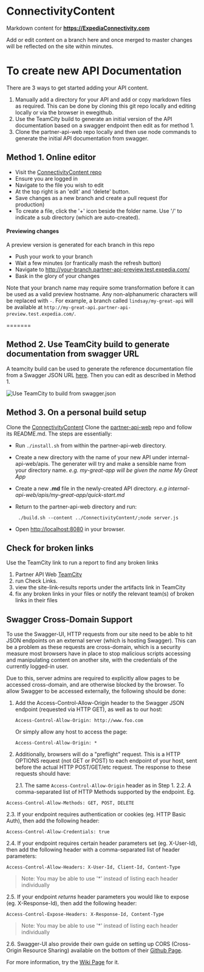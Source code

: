 # ConnectivityContent

Markdown content for **https://ExpediaConnectivity.com**

Add or edit content on a branch here and once merged to master changes will be reflected on the site within minutes.


# To create new API Documentation

There are 3 ways to get started adding your API content.

1. Manually add a directory for your API and add or copy markdown files as required.  This can be done by cloning this git repo locally and editing locally or via the browser in ewegithub.
2. Use the TeamCity build to generate an initial version of the API documentation based on a swagger endpoint then edit as for method 1.
3. Clone the partner-api-web repo locally and then use node commands to generate the initial API documentation from swagger.


## Method 1. Online editor

- Visit the [ConnectivityContent repo](https://github.com/ExpediaInc/ConnectivityContent)
- Ensure you are logged in
- Navigate to the file you wish to edit
- At the top right is an 'edit' and 'delete' button.
- Save changes as a new branch and create a pull request (for production)
- To create a file, click the '+' icon beside the folder name.  Use '/' to indicate a sub directory (which are auto-created).

#### Previewing changes
A preview version is generated for each branch in this repo
- Push your work to your branch
- Wait a few minutes (or frantically mash the refresh button)
- Navigate to http://your-branch.partner-api-preview.test.expedia.com/
- Bask in the glory of your changes

Note that your branch name may require some transformation before it can be used as a valid preview hostname.  Any non-alphanumeric characters will be replaced with `-`.  For example, a branch called `lindsay/my-great-api` will be available at `http://my-great-api.partner-api-preview.test.expedia.com/`.

=======
## Method 2. Use TeamCity build to generate documentation from swagger URL

A teamcity build can be used to generate the reference documentation file from a Swagger JSON URL [here](https://eps-teamcity.tools.expedia.com/viewType.html?buildTypeId=partner_api_web_InternalApi_SwaggerScript).
Then you can edit as described in Method 1.

![Use TeamCity to build from swagger.json](https://expediaconnectivity.com/images/build-from-swagger-json.png)

## Method 3. On a personal build setup
Clone the [ConnectivityContent](https://github.com/ExpediaInc/ConnectivityContent)
Clone the [partner-api-web](https://github.com/ExpediaInc/partner-api-web) repo and follow its README.md.
The steps are essentially:
- Run ```./install.sh``` from within the partner-api-web directory.
- Create a new directory with the name of your new API under internal-api-web/apis. The generater will try and make a sensible name from your directory name. *e.g. my-great-app will be given the name My Great App*
- Create a new **.md** file in the newly-created API directory. *e.g internal-api-web/apis/my-great-app/quick-start.md*
- Return to the partner-api-web directory and run:

  ```
   ./build.sh --content ../ConnectivityContent/;node server.js
  ```
- Open [http://localhost:8080](http://localhost:8080) in your browser.


## Check for broken links

Use the TeamCity link to run a report to find any broken links

1. Partner API Web [TeamCity](https://eps-teamcity.tools.expedia.com/project.html?projectId=partner_api_web&branch_partner_api_web1CommitPhase=__all_branches__)
2. run Check Links. 
3. view the site-link-results reports under the artifacts link in TeamCity
4. fix any broken links in your files or notify the relevant team(s) of broken links in their files


## Swagger Cross-Domain Support
To use the Swagger-UI, HTTP requests from our site need to be able to hit JSON endpoints on an external server (which is hosting Swagger).  This can be a problem as these requests
are cross-domain, which is a security measure most browsers have in place to stop malicious scripts accessing and manipulating content on another site, with the credentials of the
currently logged-in user.

Due to this, server admins are required to explicitly allow pages to be accessed cross-domain, and are otherwise blocked by the browser. To allow Swagger to be accessed externally,
the following should be done:

1. Add the Access-Control-Allow-Origin header to the Swagger JSON endpoint (requested via HTTP GET), as well as  to our host:

   ```
   Access-Control-Allow-Origin: http://www.foo.com
   ```
   Or simply allow any host to access the page:
   ```
   Access-Control-Allow-Origin: *
   ```
2. Additionally, browsers will do a "preflight" request.  This is a HTTP OPTIONS request (not GET or POST) to each endpoint of your host, sent before the actual HTTP POST/GET/etc request.  The response to these requests should have:
  
   2.1. The same ```Access-Control-Allow-Origin``` header as in Step 1.
   2.2. A comma-separated list of HTTP Methods supported by the endpoint. Eg.

  ```
  Access-Control-Allow-Methods: GET, POST, DELETE
  ```
   2.3. If your endpoint requires authentication or cookies (eg. HTTP Basic Auth), then add the following header:
   
   ```
   Access-Control-Allow-Credentials: true
   ```
   2.4. If your endpoint requires certain header parameters set (eg. X-User-Id), then add the following header with a comma-separated list of header parameters:
   
   ```
   Access-Control-Allow-Headers: X-User-Id, Client-Id, Content-Type
   ```
   > Note: You may be able to use '*' instead of listing each header individually
   
   2.5. If your endpoint *returns* header parameters you would like to expose (eg. X-Response-Id), then add the following header:
   
   ```
   Access-Control-Expose-Headers: X-Response-Id, Content-Type
   ```
   > Note: You may be able to use '*' instead of listing each header individually
   
   2.6. Swagger-UI also provide their own guide on setting up CORS (Cross-Origin Resource Sharing) available on the bottom of their [Github Page](https://github.com/swagger-api/swagger-ui#cors-support]).
   
  For more information, try the [Wiki Page](https://en.wikipedia.org/wiki/Cross-origin_resource_sharing#Preflight_example) for it.
  
